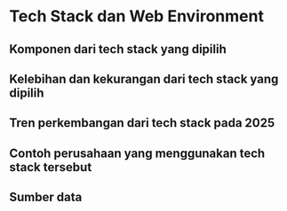 # Tech Stack dan Web Environment

## Komponen dari tech stack yang dipilih

## Kelebihan dan kekurangan dari tech stack yang dipilih

## Tren perkembangan dari tech stack pada 2025

## Contoh perusahaan yang menggunakan tech stack tersebut

## Sumber data 
